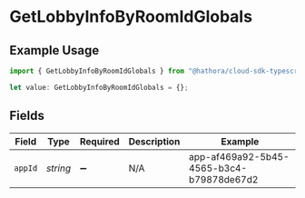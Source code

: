 # GetLobbyInfoByRoomIdGlobals

## Example Usage

```typescript
import { GetLobbyInfoByRoomIdGlobals } from "@hathora/cloud-sdk-typescript/models/operations";

let value: GetLobbyInfoByRoomIdGlobals = {};
```

## Fields

| Field                                    | Type                                     | Required                                 | Description                              | Example                                  |
| ---------------------------------------- | ---------------------------------------- | ---------------------------------------- | ---------------------------------------- | ---------------------------------------- |
| `appId`                                  | *string*                                 | :heavy_minus_sign:                       | N/A                                      | app-af469a92-5b45-4565-b3c4-b79878de67d2 |